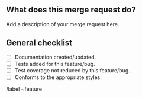 ## What does this merge request do?

<!--
Describe in detail what your merge request does, why it does that, etc. Merge
requests without an adequate description will not be reviewed until one is
added.

Please also keep this description up-to-date with any discussion that takes
place so that reviewers can understand your intent. This is especially
important if they didn't participate in the discussion.

Make sure to remove this comment when you are done.
-->

Add a description of your merge request here.

## General checklist

- [ ] Documentation created/updated. 
- [ ] Tests added for this feature/bug.
- [ ] Test coverage not reduced by this feature/bug.
- [ ] Conforms to the appropriate styles. 

/label ~feature

